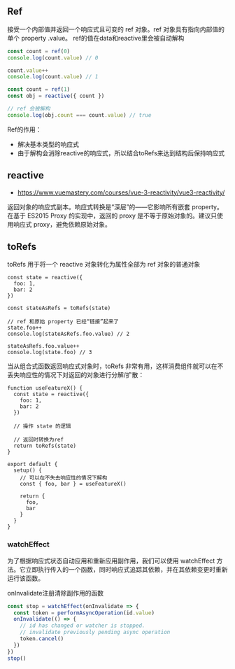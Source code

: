 ## Ref
接受一个内部值并返回一个响应式且可变的 ref 对象。ref 对象具有指向内部值的单个 property .value。 ref的值在data和reactive里会被自动解构

```js
const count = ref(0)
console.log(count.value) // 0

count.value++
console.log(count.value) // 1

const count = ref(1)
const obj = reactive({ count })

// ref 会被解构
console.log(obj.count === count.value) // true
```

Ref的作用：
- 解决基本类型的响应式
- 由于解构会消除reactive的响应式，所以结合toRefs来达到结构后保持响应式

## reactive

- https://www.vuemastery.com/courses/vue-3-reactivity/vue3-reactivity/

返回对象的响应式副本。响应式转换是“深层”的——它影响所有嵌套 property。在基于 ES2015 Proxy 的实现中，返回的 proxy 是不等于原始对象的。建议只使用响应式 proxy，避免依赖原始对象。


## toRefs

toRefs 用于将一个 reactive 对象转化为属性全部为 ref 对象的普通对象

```
const state = reactive({
  foo: 1,
  bar: 2
})

const stateAsRefs = toRefs(state)

// ref 和原始 property 已经“链接”起来了
state.foo++
console.log(stateAsRefs.foo.value) // 2

stateAsRefs.foo.value++
console.log(state.foo) // 3
```

当从组合式函数返回响应式对象时，toRefs 非常有用，这样消费组件就可以在不丢失响应性的情况下对返回的对象进行分解/扩散：
```
function useFeatureX() {
  const state = reactive({
    foo: 1,
    bar: 2
  })

  // 操作 state 的逻辑

  // 返回时转换为ref
  return toRefs(state)
}

export default {
  setup() {
    // 可以在不失去响应性的情况下解构
    const { foo, bar } = useFeatureX()

    return {
      foo,
      bar
    }
  }
}
```

### watchEffect

为了根据响应式状态自动应用和重新应用副作用，我们可以使用 watchEffect 方法。它立即执行传入的一个函数，同时响应式追踪其依赖，并在其依赖变更时重新运行该函数。

onInvalidate注册清除副作用的函数
```js
const stop = watchEffect(onInvalidate => {
  const token = performAsyncOperation(id.value)
  onInvalidate(() => {
    // id has changed or watcher is stopped.
    // invalidate previously pending async operation
    token.cancel()
  })
})
stop()
```